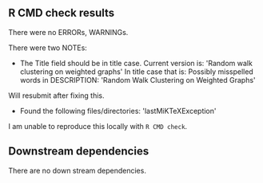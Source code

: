 ## R CMD check results

There were no ERRORs, WARNINGs. 

There were two NOTEs:

* The Title field should be in title case. Current version is:
  'Random walk clustering on weighted graphs'
  In title case that is:
  Possibly misspelled words in DESCRIPTION:
  'Random Walk Clustering on Weighted Graphs'

Will resubmit after fixing this.

* Found the following files/directories:
    'lastMiKTeXException'

I am unable to reproduce this locally with `R CMD check`.

## Downstream dependencies
There are no down stream dependencies. 